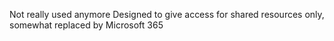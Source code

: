 Not really used anymore
Designed to give access for shared resources only, somewhat replaced by Microsoft 365
